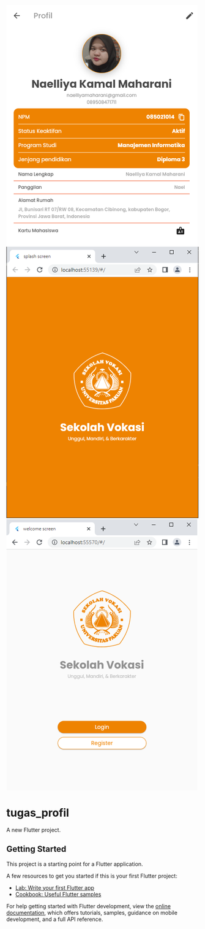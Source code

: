 ![alt text](https://github.com/kardusaqua/tugas-2-mobile-1-Naelliya_014/blob/main/hasil/profil-screen-nael.PNG?raw=true)
![alt text](https://github.com/kardusaqua/tugas-2-mobile-1-Naelliya_014/blob/main/hasil/splashscreen-nael.PNG?raw=true)
![alt text](https://github.com/kardusaqua/tugas-2-mobile-1-Naelliya_014/blob/main/hasil/welcomescreen-nael.PNG?raw=true)
# tugas_profil

A new Flutter project.

## Getting Started

This project is a starting point for a Flutter application.

A few resources to get you started if this is your first Flutter project:

- [Lab: Write your first Flutter app](https://docs.flutter.dev/get-started/codelab)
- [Cookbook: Useful Flutter samples](https://docs.flutter.dev/cookbook)

For help getting started with Flutter development, view the
[online documentation](https://docs.flutter.dev/), which offers tutorials,
samples, guidance on mobile development, and a full API reference.
